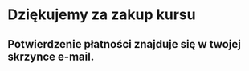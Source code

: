 ---
---
# Dziękujemy za zakup kursu

## Potwierdzenie płatności znajduje się w twojej skrzynce e-mail.

